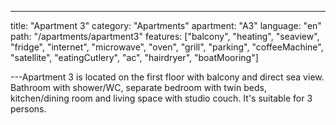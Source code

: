 ---
title: "Apartment 3"
category: "Apartments"
apartment: "A3"
language: "en"
path: "/apartments/apartment3"
features: ["balcony",
"heating",
"seaview",
"fridge",
"internet",
"microwave",
"oven",
"grill",
"parking",
"coffeeMachine",
"satellite",
"eatingCutlery",
"ac",
"hairdryer",
"boatMooring"]

---Apartment 3 is located on the first floor with balcony and direct sea view. Bathroom with shower/WC, separate bedroom with twin beds, kitchen/dining room and living space with studio couch. It's suitable for 3 persons.
